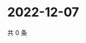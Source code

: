 # 2022-12-07

共 0 条

<!-- BEGIN WEIBO -->
<!-- 最后更新时间 Wed Dec 07 2022 21:14:09 GMT+0800 (China Standard Time) -->

<!-- END WEIBO -->
